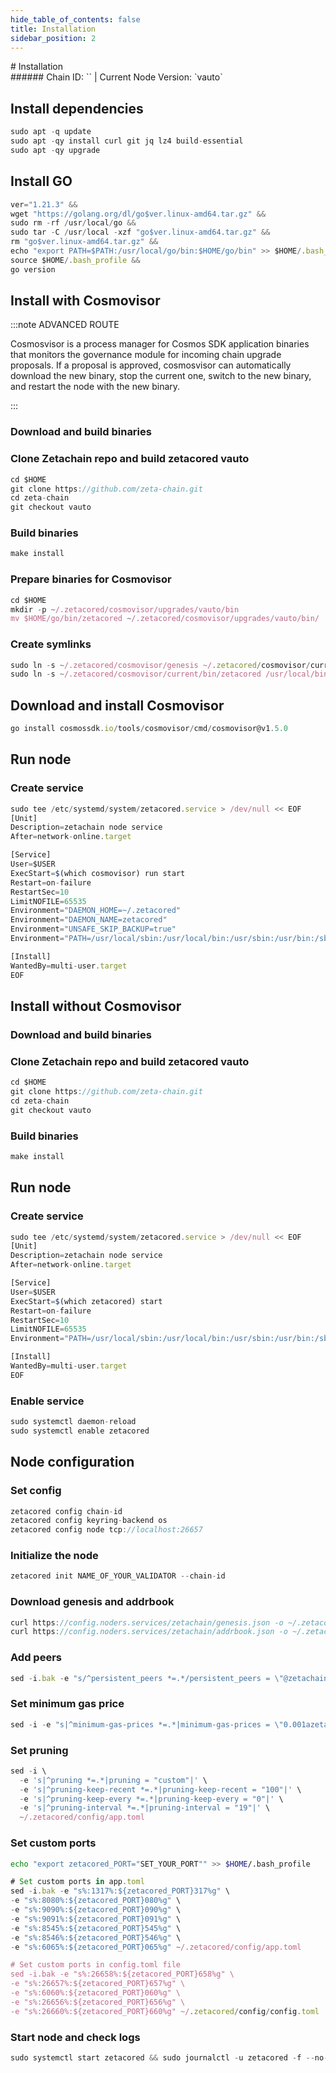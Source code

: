 ```yaml
---
hide_table_of_contents: false
title: Installation
sidebar_position: 2
---
```


<div class="h1-with-icon icon-zetachain">
# Installation
</div>
###### Chain ID: `` | Current Node Version: `vauto`

## Install dependencies

```js
sudo apt -q update
sudo apt -qy install curl git jq lz4 build-essential
sudo apt -qy upgrade
```

## Install GO
```js
ver="1.21.3" &&
wget "https://golang.org/dl/go$ver.linux-amd64.tar.gz" &&
sudo rm -rf /usr/local/go &&
sudo tar -C /usr/local -xzf "go$ver.linux-amd64.tar.gz" &&
rm "go$ver.linux-amd64.tar.gz" &&
echo "export PATH=$PATH:/usr/local/go/bin:$HOME/go/bin" >> $HOME/.bash_profile &&
source $HOME/.bash_profile &&
go version
```

## Install with Cosmovisor
:::note ADVANCED ROUTE

Cosmosvisor is a process manager for Cosmos SDK application binaries that monitors the governance module for incoming chain upgrade proposals. If a proposal is approved, cosmosvisor can automatically download the new binary, stop the current one, switch to the new binary, and restart the node with the new binary.

:::
### Download and build binaries
### Clone Zetachain repo and build zetacored vauto
```js
cd $HOME
git clone https://github.com/zeta-chain.git
cd zeta-chain
git checkout vauto
```

### Build binaries
```js
make install
```
### Prepare binaries for Cosmovisor
```js
cd $HOME
mkdir -p ~/.zetacored/cosmovisor/upgrades/vauto/bin
mv $HOME/go/bin/zetacored ~/.zetacored/cosmovisor/upgrades/vauto/bin/
```

### Create symlinks
```js
sudo ln -s ~/.zetacored/cosmovisor/genesis ~/.zetacored/cosmovisor/current -f
sudo ln -s ~/.zetacored/cosmovisor/current/bin/zetacored /usr/local/bin/zetacored -f
```

## Download and install Cosmovisor
```js
go install cosmossdk.io/tools/cosmovisor/cmd/cosmovisor@v1.5.0
```

## Run node
### Create service
```js
sudo tee /etc/systemd/system/zetacored.service > /dev/null << EOF
[Unit]
Description=zetachain node service
After=network-online.target

[Service]
User=$USER
ExecStart=$(which cosmovisor) run start
Restart=on-failure
RestartSec=10
LimitNOFILE=65535
Environment="DAEMON_HOME=~/.zetacored"
Environment="DAEMON_NAME=zetacored"
Environment="UNSAFE_SKIP_BACKUP=true"
Environment="PATH=/usr/local/sbin:/usr/local/bin:/usr/sbin:/usr/bin:/sbin:/bin:/usr/games:/usr/local/games:/snap/bin:~/.zetacored/cosmovisor/current/bin"

[Install]
WantedBy=multi-user.target
EOF
```

## Install without Cosmovisor

### Download and build binaries
### Clone Zetachain repo and build zetacored vauto
```js
cd $HOME
git clone https://github.com/zeta-chain.git
cd zeta-chain
git checkout vauto
```

### Build binaries
```js
make install
```

## Run node
### Create service
```js
sudo tee /etc/systemd/system/zetacored.service > /dev/null << EOF
[Unit]
Description=zetachain node service
After=network-online.target

[Service]
User=$USER
ExecStart=$(which zetacored) start
Restart=on-failure
RestartSec=10
LimitNOFILE=65535
Environment="PATH=/usr/local/sbin:/usr/local/bin:/usr/sbin:/usr/bin:/sbin:/bin:/usr/games:/usr/local/games:/snap/bin"

[Install]
WantedBy=multi-user.target
EOF
```

### Enable service
```js
sudo systemctl daemon-reload
sudo systemctl enable zetacored
```

## Node configuration
### Set config
```js
zetacored config chain-id 
zetacored config keyring-backend os
zetacored config node tcp://localhost:26657
```

### Initialize the node
```js
zetacored init NAME_OF_YOUR_VALIDATOR --chain-id 
```

### Download genesis and addrbook
```js
curl https://config.noders.services/zetachain/genesis.json -o ~/.zetacored/config/genesis.json
curl https://config.noders.services/zetachain/addrbook.json -o ~/.zetacored/config/addrbook.json
```
### Add peers
```js
sed -i.bak -e "s/^persistent_peers *=.*/persistent_peers = \"@zetachain-rpc.noders.services:\"/" ~/.zetacored/config/config.toml
```

### Set minimum gas price
```js
sed -i -e "s|^minimum-gas-prices *=.*|minimum-gas-prices = \"0.001azeta\"|" ~/.zetacored/config/app.toml
```
### Set pruning
```js
sed -i \
  -e 's|^pruning *=.*|pruning = "custom"|' \
  -e 's|^pruning-keep-recent *=.*|pruning-keep-recent = "100"|' \
  -e 's|^pruning-keep-every *=.*|pruning-keep-every = "0"|' \
  -e 's|^pruning-interval *=.*|pruning-interval = "19"|' \
  ~/.zetacored/config/app.toml
```

### Set custom ports

```bash
echo "export zetacored_PORT="SET_YOUR_PORT"" >> $HOME/.bash_profile
```

```js
# Set custom ports in app.toml
sed -i.bak -e "s%:1317%:${zetacored_PORT}317%g" \
-e "s%:8080%:${zetacored_PORT}080%g" \
-e "s%:9090%:${zetacored_PORT}090%g" \
-e "s%:9091%:${zetacored_PORT}091%g" \
-e "s%:8545%:${zetacored_PORT}545%g" \
-e "s%:8546%:${zetacored_PORT}546%g" \
-e "s%:6065%:${zetacored_PORT}065%g" ~/.zetacored/config/app.toml

# Set custom ports in config.toml file
sed -i.bak -e "s%:26658%:${zetacored_PORT}658%g" \
-e "s%:26657%:${zetacored_PORT}657%g" \
-e "s%:6060%:${zetacored_PORT}060%g" \
-e "s%:26656%:${zetacored_PORT}656%g" \
-e "s%:26660%:${zetacored_PORT}660%g" ~/.zetacored/config/config.toml
```

### Start node and check logs
```js
sudo systemctl start zetacored && sudo journalctl -u zetacored -f --no-hostname -o cat
```
